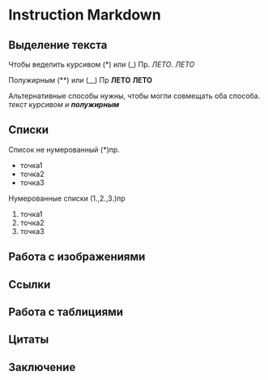 # Instruction Markdown

## Выделение текста

Чтобы веделить курсивом (*) или (_)
Пр. *ЛЕТО*.
_ЛЕТО_

Полужирным (**) или (__)
Пр **ЛЕТО**
__ЛЕТО__

Альтернативные способы нужны, чтобы могли совмещать оба способа.
_текст курсивом и **полужирным**_
## Списки

Список не нумерованный (*)пр.
* точка1
* точка2
* точка3

Нумерованные списки (1.,2.,3.)пр
1. точка1
2. точка2
3. точка3
## Работа с изображениями
 
## Ссылки

## Работа с таблициями

## Цитаты

## Заключение